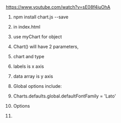 ##

https://www.youtube.com/watch?v=sE08f4iuOhA

1. npm install chart.js --save

2. in index.html

3. use myChart for object

4. Chart() will have 2 parameters,
  1. chart and type
  2. labels is x axis
  3. data array is y axis

5. Global options include:
  1. Charts.defaults.global.defaultFontFamily = 'Lato'

6. Options
  1.
